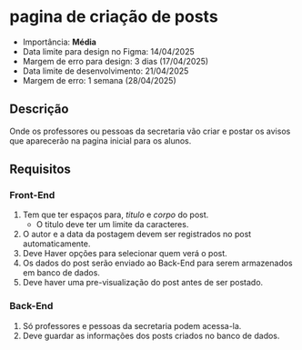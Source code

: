# pagina de criação de posts

- Importância: **Média**
- Data limite para design no Figma: 14/04/2025
- Margem de erro para design: 3 dias (17/04/2025)
- Data limite de desenvolvimento: 21/04/2025
- Margem de erro: 1 semana (28/04/2025)

## Descrição

Onde os professores ou pessoas da secretaria vão criar e postar os avisos que aparecerão na pagina inicial para os alunos.

## Requisitos

### Front-End

1. Tem que ter espaços para, *titulo* e *corpo* do post.
   - O titulo deve ter um limite da caracteres.
2. O autor e a data da postagem devem ser registrados no post automaticamente.
3. Deve Haver opções para selecionar quem verá o post.
4. Os dados do post serão enviado ao Back-End para serem armazenados em banco de dados.
5. Deve haver uma pre-visualização do post antes de ser postado.

### Back-End

1. Só professores e pessoas da secretaria podem acessa-la.
2. Deve guardar as informações dos posts criados no banco de dados.

